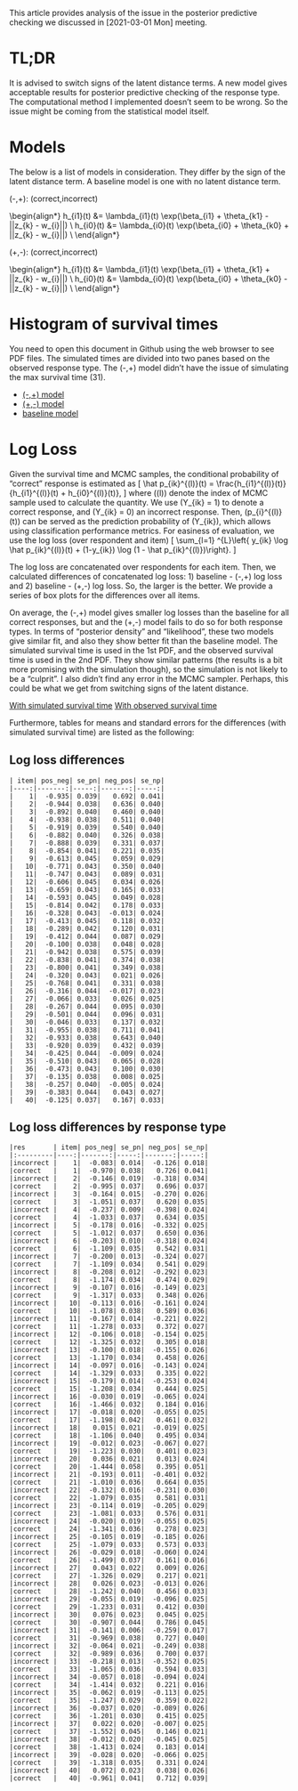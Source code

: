 This article provides analysis of the issue in the posterior predictive checking we discussed in <span class="timestamp-wrapper"><span class="timestamp">[2021-03-01 Mon] </span></span> meeting.


# TL;DR

It is advised to switch signs of the latent distance terms. A new model gives acceptable results for posterior predictive checking of the response type. The computational method I implemented doesn&rsquo;t seem to be wrong. So the issue might be coming from the statistical model itself.


# Models

The below is a list of models in consideration. They differ by the sign of the latent distance term. A baseline model is one with no latent distance term.

(-,+): (correct,incorrect)

\begin{align*}
h_{i1}(t) &= \lambda_{i1}(t) \exp(\beta_{i1} + \theta_{k1} - ||z_{k} - w_{i}||) \\
h_{i0}(t) &= \lambda_{i0}(t) \exp(\beta_{i0} + \theta_{k0} + ||z_{k} - w_{i}||) \\
\end{align*}

(+,-): (correct,incorrect)

\begin{align*}
h_{i1}(t) &= \lambda_{i1}(t) \exp(\beta_{i1} + \theta_{k1} + ||z_{k} - w_{i}||) \\
h_{i0}(t) &= \lambda_{i0}(t) \exp(\beta_{i0} + \theta_{k0} - ||z_{k} - w_{i}||) \\
\end{align*}


# Histogram of survival times

You need to open this document in Github using the web browser to see PDF files. The simulated times are divided into two panes based on the observed response type. The (-,+) model didn&rsquo;t have the issue of simulating the max survival time (31).

-   [(-,+) model](./chessB_pn/hist_time.pdf)
-   [(+,-) model](./chessB_pn/hist_time.pdf)
-   [baseline model](./chessB_no_latent/hist_time.pdf)


# Log Loss

Given the survival time and MCMC samples, the conditional probability of &ldquo;correct&rdquo; response is estimated as \[ \hat p_{ik}^{(l)}(t) = \frac{h_{i1}^{(l)}(t)}{h_{i1}^{(l)}(t) + h_{i0}^{(l)}(t)}, \] where \((l)\) denote the index of MCMC sample used to calculate the quantity. We use \(Y_{ik} = 1\) to denote a correct response, and \(Y_{ik} = 0\) an incorrect response. Then, \(p_{i}^{(l)}(t)\) can be served as the prediction probability of \(Y_{ik}\), which allows using classification performance metrics. For easiness of evaluation, we use the log loss (over respondent and item) \[ \sum_{l=1} ^{L}\left\{ y_{ik} \log \hat p_{ik}^{(l)}(t) + (1-y_{ik}) \log (1 - \hat p_{ik}^{(l)})\right\}. \]

The log loss are concatenated over respondents for each item. Then, we calculated differences of concatenated log loss: 1) baseline - (-,+) log loss and 2) baseline - (+,-) log loss. So, the larger is the better. We provide a series of box plots for the differences over all items.

On average, the (-,+) model gives smaller log losses than the baseline for all correct responses, but and the (+,-) model fails to do so for both response types. In terms of &ldquo;posterior density&rdquo; and &ldquo;likelihood&rdquo;, these two models give similar fit, and also they show better fit than the baseline model. The simulated survival time is used in the 1st PDF, and the observed survival time is used in the 2nd PDF. They show similar patterns (the results is a bit more promising with the simulation though), so the simulation is not likely to be a &ldquo;culprit&rdquo;. I also didn&rsquo;t find any error in the MCMC sampler. Perhaps, this could be what we get from switching signs of the latent distance.

[With simulated survival time](sim_logLoss_diff_by.pdf) [With observed survival time](LogLoss_diff_by.pdf)

Furthermore, tables for means and standard errors for the differences (with simulated survival time) are listed as the following:


## Log loss differences

    
    
    | item| pos_neg| se_pn| neg_pos| se_np|
    |----:|-------:|-----:|-------:|-----:|
    |    1|  -0.935| 0.039|   0.692| 0.041|
    |    2|  -0.944| 0.038|   0.636| 0.040|
    |    3|  -0.892| 0.040|   0.460| 0.040|
    |    4|  -0.938| 0.038|   0.511| 0.040|
    |    5|  -0.919| 0.039|   0.540| 0.040|
    |    6|  -0.882| 0.040|   0.326| 0.038|
    |    7|  -0.888| 0.039|   0.331| 0.037|
    |    8|  -0.854| 0.041|   0.221| 0.035|
    |    9|  -0.613| 0.045|   0.059| 0.029|
    |   10|  -0.771| 0.043|   0.350| 0.040|
    |   11|  -0.747| 0.043|   0.089| 0.031|
    |   12|  -0.606| 0.045|   0.034| 0.026|
    |   13|  -0.659| 0.043|   0.165| 0.033|
    |   14|  -0.593| 0.045|   0.049| 0.028|
    |   15|  -0.814| 0.042|   0.178| 0.033|
    |   16|  -0.328| 0.043|  -0.013| 0.024|
    |   17|  -0.413| 0.045|   0.118| 0.032|
    |   18|  -0.289| 0.042|   0.120| 0.031|
    |   19|  -0.412| 0.044|   0.087| 0.029|
    |   20|  -0.100| 0.038|   0.048| 0.028|
    |   21|  -0.942| 0.038|   0.575| 0.039|
    |   22|  -0.838| 0.041|   0.374| 0.038|
    |   23|  -0.800| 0.041|   0.349| 0.038|
    |   24|  -0.320| 0.043|   0.021| 0.026|
    |   25|  -0.768| 0.041|   0.331| 0.038|
    |   26|  -0.316| 0.044|  -0.017| 0.023|
    |   27|  -0.066| 0.033|   0.026| 0.025|
    |   28|  -0.267| 0.044|   0.095| 0.030|
    |   29|  -0.501| 0.044|   0.096| 0.031|
    |   30|  -0.046| 0.033|   0.137| 0.032|
    |   31|  -0.955| 0.038|   0.711| 0.041|
    |   32|  -0.933| 0.038|   0.643| 0.040|
    |   33|  -0.920| 0.039|   0.432| 0.039|
    |   34|  -0.425| 0.044|  -0.009| 0.024|
    |   35|  -0.510| 0.043|   0.065| 0.028|
    |   36|  -0.473| 0.043|   0.100| 0.030|
    |   37|  -0.135| 0.038|   0.008| 0.025|
    |   38|  -0.257| 0.040|  -0.005| 0.024|
    |   39|  -0.383| 0.044|   0.043| 0.027|
    |   40|  -0.125| 0.037|   0.167| 0.033|


## Log loss differences by response type

    
    
    |res       | item| pos_neg| se_pn| neg_pos| se_np|
    |:---------|----:|-------:|-----:|-------:|-----:|
    |incorrect |    1|  -0.083| 0.014|  -0.126| 0.018|
    |correct   |    1|  -0.970| 0.038|   0.726| 0.041|
    |incorrect |    2|  -0.146| 0.019|  -0.318| 0.034|
    |correct   |    2|  -0.995| 0.037|   0.696| 0.037|
    |incorrect |    3|  -0.164| 0.015|  -0.270| 0.026|
    |correct   |    3|  -1.051| 0.037|   0.620| 0.035|
    |incorrect |    4|  -0.237| 0.009|  -0.398| 0.024|
    |correct   |    4|  -1.033| 0.037|   0.634| 0.035|
    |incorrect |    5|  -0.178| 0.016|  -0.332| 0.025|
    |correct   |    5|  -1.012| 0.037|   0.650| 0.036|
    |incorrect |    6|  -0.203| 0.010|  -0.318| 0.024|
    |correct   |    6|  -1.109| 0.035|   0.542| 0.031|
    |incorrect |    7|  -0.200| 0.013|  -0.324| 0.027|
    |correct   |    7|  -1.109| 0.034|   0.541| 0.029|
    |incorrect |    8|  -0.208| 0.012|  -0.292| 0.023|
    |correct   |    8|  -1.174| 0.034|   0.474| 0.029|
    |incorrect |    9|  -0.107| 0.016|  -0.149| 0.023|
    |correct   |    9|  -1.317| 0.033|   0.348| 0.026|
    |incorrect |   10|  -0.113| 0.016|  -0.161| 0.024|
    |correct   |   10|  -1.078| 0.038|   0.589| 0.036|
    |incorrect |   11|  -0.167| 0.014|  -0.221| 0.022|
    |correct   |   11|  -1.278| 0.033|   0.372| 0.027|
    |incorrect |   12|  -0.106| 0.018|  -0.154| 0.025|
    |correct   |   12|  -1.325| 0.032|   0.305| 0.018|
    |incorrect |   13|  -0.100| 0.018|  -0.155| 0.026|
    |correct   |   13|  -1.170| 0.034|   0.458| 0.026|
    |incorrect |   14|  -0.097| 0.016|  -0.143| 0.024|
    |correct   |   14|  -1.329| 0.033|   0.335| 0.022|
    |incorrect |   15|  -0.179| 0.014|  -0.253| 0.024|
    |correct   |   15|  -1.208| 0.034|   0.444| 0.025|
    |incorrect |   16|  -0.030| 0.019|  -0.065| 0.024|
    |correct   |   16|  -1.466| 0.032|   0.184| 0.016|
    |incorrect |   17|  -0.018| 0.020|  -0.055| 0.025|
    |correct   |   17|  -1.198| 0.042|   0.461| 0.032|
    |incorrect |   18|   0.015| 0.021|  -0.019| 0.025|
    |correct   |   18|  -1.106| 0.040|   0.495| 0.034|
    |incorrect |   19|  -0.012| 0.023|  -0.067| 0.027|
    |correct   |   19|  -1.223| 0.030|   0.401| 0.023|
    |incorrect |   20|   0.036| 0.021|   0.013| 0.024|
    |correct   |   20|  -1.444| 0.058|   0.395| 0.051|
    |incorrect |   21|  -0.193| 0.011|  -0.401| 0.032|
    |correct   |   21|  -1.010| 0.036|   0.664| 0.035|
    |incorrect |   22|  -0.132| 0.016|  -0.231| 0.030|
    |correct   |   22|  -1.079| 0.035|   0.581| 0.031|
    |incorrect |   23|  -0.114| 0.019|  -0.205| 0.029|
    |correct   |   23|  -1.081| 0.033|   0.576| 0.031|
    |incorrect |   24|  -0.020| 0.019|  -0.055| 0.025|
    |correct   |   24|  -1.341| 0.036|   0.278| 0.023|
    |incorrect |   25|  -0.105| 0.019|  -0.185| 0.026|
    |correct   |   25|  -1.079| 0.033|   0.573| 0.033|
    |incorrect |   26|  -0.029| 0.018|  -0.060| 0.024|
    |correct   |   26|  -1.499| 0.037|   0.161| 0.016|
    |incorrect |   27|   0.043| 0.022|   0.009| 0.026|
    |correct   |   27|  -1.326| 0.029|   0.217| 0.021|
    |incorrect |   28|   0.026| 0.023|  -0.013| 0.026|
    |correct   |   28|  -1.242| 0.040|   0.456| 0.033|
    |incorrect |   29|  -0.055| 0.019|  -0.096| 0.025|
    |correct   |   29|  -1.233| 0.031|   0.412| 0.030|
    |incorrect |   30|   0.076| 0.023|   0.045| 0.025|
    |correct   |   30|  -0.907| 0.044|   0.786| 0.045|
    |incorrect |   31|  -0.141| 0.006|  -0.259| 0.017|
    |correct   |   31|  -0.969| 0.038|   0.727| 0.040|
    |incorrect |   32|  -0.064| 0.021|  -0.249| 0.038|
    |correct   |   32|  -0.989| 0.036|   0.700| 0.037|
    |incorrect |   33|  -0.218| 0.013|  -0.352| 0.025|
    |correct   |   33|  -1.065| 0.036|   0.594| 0.033|
    |incorrect |   34|  -0.057| 0.018|  -0.094| 0.024|
    |correct   |   34|  -1.414| 0.032|   0.221| 0.016|
    |incorrect |   35|  -0.062| 0.019|  -0.113| 0.025|
    |correct   |   35|  -1.247| 0.029|   0.359| 0.022|
    |incorrect |   36|  -0.037| 0.020|  -0.089| 0.026|
    |correct   |   36|  -1.201| 0.030|   0.415| 0.025|
    |incorrect |   37|   0.022| 0.020|  -0.007| 0.025|
    |correct   |   37|  -1.552| 0.045|   0.146| 0.021|
    |incorrect |   38|  -0.012| 0.020|  -0.045| 0.025|
    |correct   |   38|  -1.413| 0.024|   0.183| 0.014|
    |incorrect |   39|  -0.028| 0.020|  -0.066| 0.025|
    |correct   |   39|  -1.318| 0.035|   0.331| 0.024|
    |incorrect |   40|   0.072| 0.023|   0.038| 0.026|
    |correct   |   40|  -0.961| 0.041|   0.712| 0.039|
